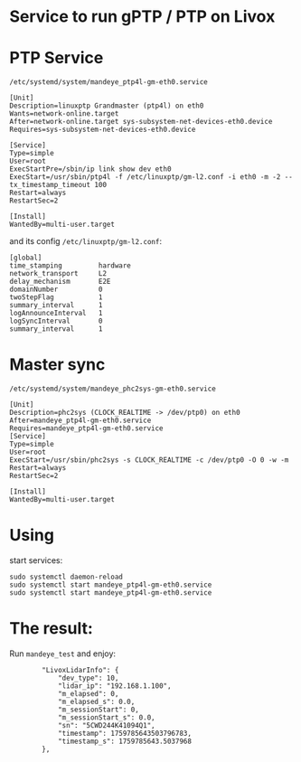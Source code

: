 # Service to run gPTP / PTP on Livox 


# PTP Service

`/etc/systemd/system/mandeye_ptp4l-gm-eth0.service`

```
[Unit]
Description=linuxptp Grandmaster (ptp4l) on eth0
Wants=network-online.target
After=network-online.target sys-subsystem-net-devices-eth0.device
Requires=sys-subsystem-net-devices-eth0.device

[Service]
Type=simple
User=root
ExecStartPre=/sbin/ip link show dev eth0
ExecStart=/usr/sbin/ptp4l -f /etc/linuxptp/gm-l2.conf -i eth0 -m -2 --tx_timestamp_timeout 100
Restart=always
RestartSec=2

[Install]
WantedBy=multi-user.target

```

and its config `/etc/linuxptp/gm-l2.conf`:
```
[global]
time_stamping         hardware
network_transport     L2    
delay_mechanism       E2E
domainNumber          0
twoStepFlag           1
summary_interval      1
logAnnounceInterval   1
logSyncInterval       0
summary_interval      1
```


# Master sync

`/etc/systemd/system/mandeye_phc2sys-gm-eth0.service `

```
[Unit]
Description=phc2sys (CLOCK_REALTIME -> /dev/ptp0) on eth0
After=mandeye_ptp4l-gm-eth0.service
Requires=mandeye_ptp4l-gm-eth0.service
[Service]
Type=simple
User=root
ExecStart=/usr/sbin/phc2sys -s CLOCK_REALTIME -c /dev/ptp0 -O 0 -w -m
Restart=always
RestartSec=2

[Install]
WantedBy=multi-user.target
```

# Using

start services:
```
sudo systemctl daemon-reload
sudo systemctl start mandeye_ptp4l-gm-eth0.service
sudo systemctl start mandeye_ptp4l-gm-eth0.service
```

# The result:
Run `mandeye_test` and enjoy:
```
        "LivoxLidarInfo": {
            "dev_type": 10,
            "lidar_ip": "192.168.1.100",
            "m_elapsed": 0,
            "m_elapsed_s": 0.0,
            "m_sessionStart": 0,
            "m_sessionStart_s": 0.0,
            "sn": "5CWD244K41094Q1",
            "timestamp": 1759785643503796783,
            "timestamp_s": 1759785643.5037968
        },

````
